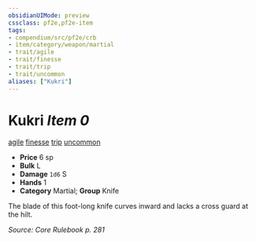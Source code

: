 ```yaml
---
obsidianUIMode: preview
cssclass: pf2e,pf2e-item
tags:
- compendium/src/pf2e/crb
- item/category/weapon/martial
- trait/agile
- trait/finesse
- trait/trip
- trait/uncommon
aliases: ["Kukri"]
---
```

# Kukri *Item 0*  
[agile](/rules/traits/agile.md)  [finesse](/rules/traits/finesse.md)  [trip](/rules/traits/trip.md)  [uncommon](/rules/traits/uncommon.md)  

- **Price** 6 sp
- **Bulk** L
- **Damage** `1d6` S
- **Hands** 1
- **Category** Martial; **Group** Knife 

The blade of this foot-long knife curves inward and lacks a cross guard at the hilt.

*Source: Core Rulebook p. 281*